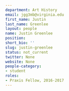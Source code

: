 ```yaml
---
department: Art History
email: jgg3mb@virginia.edu
first_name: Justin
last_name: Greenlee
layout: people
name: Justin Greenlee
position:
short_bio: ''
slug: justin-greenlee
status: not_current
twitter: None
website: None
people-category:
- student
roles:
- Praxis Fellow, 2016-2017
---
```



